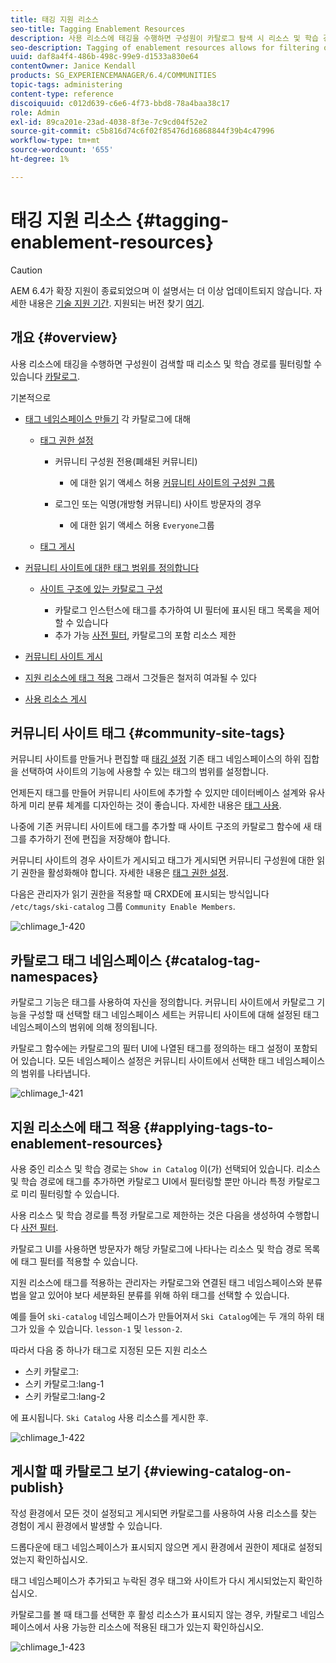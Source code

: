 ```yaml
---
title: 태깅 지원 리소스
seo-title: Tagging Enablement Resources
description: 사용 리소스에 태깅을 수행하면 구성원이 카탈로그 탐색 시 리소스 및 학습 경로를 필터링할 수 있습니다
seo-description: Tagging of enablement resources allows for filtering of resources and learning paths as members browse catalogs
uuid: daf8a4f4-486b-498c-99e9-d1533a830e64
contentOwner: Janice Kendall
products: SG_EXPERIENCEMANAGER/6.4/COMMUNITIES
topic-tags: administering
content-type: reference
discoiquuid: c012d639-c6e6-4f73-bbd8-78a4baa38c17
role: Admin
exl-id: 89ca201e-23ad-4038-8f3e-7c9cd04f52e2
source-git-commit: c5b816d74c6f02f85476d16868844f39b4c47996
workflow-type: tm+mt
source-wordcount: '655'
ht-degree: 1%

---
```


# 태깅 지원 리소스 {#tagging-enablement-resources}

>[!CAUTION]
>
>AEM 6.4가 확장 지원이 종료되었으며 이 설명서는 더 이상 업데이트되지 않습니다. 자세한 내용은 [기술 지원 기간](https://helpx.adobe.com/kr/support/programs/eol-matrix.html). 지원되는 버전 찾기 [여기](https://experienceleague.adobe.com/docs/).

## 개요 {#overview}

사용 리소스에 태깅을 수행하면 구성원이 검색할 때 리소스 및 학습 경로를 필터링할 수 있습니다 [카탈로그](functions.md#catalog-function).

기본적으로

* [태그 네임스페이스 만들기](../../help/sites-administering/tags.md#creating-a-namespace) 각 카탈로그에 대해

   * [태그 권한 설정](../../help/sites-administering/tags.md#setting-tag-permissions)

      * 커뮤니티 구성원 전용(폐쇄된 커뮤니티)

         * 에 대한 읽기 액세스 허용 [커뮤니티 사이트의 구성원 그룹](users.md#publish-group-roles)
      * 로그인 또는 익명(개방형 커뮤니티) 사이트 방문자의 경우

         * 에 대한 읽기 액세스 허용 `Everyone`그룹
   * [태그 게시](../../help/sites-administering/tags.md#publishing-tags)



* [커뮤니티 사이트에 대한 태그 범위를 정의합니다](sites-console.md#tagging)

   * [사이트 구조에 있는 카탈로그 구성](functions.md#catalog-function)

      * 카탈로그 인스턴스에 태그를 추가하여 UI 필터에 표시된 태그 목록을 제어할 수 있습니다
      * 추가 가능 [사전 필터](catalog-developer-essentials.md#pre-filters), 카탈로그의 포함 리소스 제한

* [커뮤니티 사이트 게시](sites-console.md#publishing-the-site)
* [지원 리소스에 태그 적용](resources.md#create-a-resource) 그래서 그것들은 철저히 여과될 수 있다
* [사용 리소스 게시](resources.md#publish)

## 커뮤니티 사이트 태그 {#community-site-tags}

커뮤니티 사이트를 만들거나 편집할 때 [태깅 설정](sites-console.md#tagging) 기존 태그 네임스페이스의 하위 집합을 선택하여 사이트의 기능에 사용할 수 있는 태그의 범위를 설정합니다.

언제든지 태그를 만들어 커뮤니티 사이트에 추가할 수 있지만 데이터베이스 설계와 유사하게 미리 분류 체계를 디자인하는 것이 좋습니다. 자세한 내용은 [태그 사용](../../help/sites-authoring/tags.md).

나중에 기존 커뮤니티 사이트에 태그를 추가할 때 사이트 구조의 카탈로그 함수에 새 태그를 추가하기 전에 편집을 저장해야 합니다.

커뮤니티 사이트의 경우 사이트가 게시되고 태그가 게시되면 커뮤니티 구성원에 대한 읽기 권한을 활성화해야 합니다. 자세한 내용은 [태그 권한 설정](../../help/sites-administering/tags.md#setting-tag-permissions).

다음은 관리자가 읽기 권한을 적용할 때 CRXDE에 표시되는 방식입니다 `/etc/tags/ski-catalog` 그룹 `Community Enable Members`.

![chlimage_1-420](assets/chlimage_1-420.png)

## 카탈로그 태그 네임스페이스 {#catalog-tag-namespaces}

카탈로그 기능은 태그를 사용하여 자신을 정의합니다. 커뮤니티 사이트에서 카탈로그 기능을 구성할 때 선택할 태그 네임스페이스 세트는 커뮤니티 사이트에 대해 설정된 태그 네임스페이스의 범위에 의해 정의됩니다.

카탈로그 함수에는 카탈로그의 필터 UI에 나열된 태그를 정의하는 태그 설정이 포함되어 있습니다. 모든 네임스페이스 설정은 커뮤니티 사이트에서 선택한 태그 네임스페이스의 범위를 나타냅니다.

![chlimage_1-421](assets/chlimage_1-421.png)

## 지원 리소스에 태그 적용 {#applying-tags-to-enablement-resources}

사용 중인 리소스 및 학습 경로는 `Show in Catalog` 이(가) 선택되어 있습니다. 리소스 및 학습 경로에 태그를 추가하면 카탈로그 UI에서 필터링할 뿐만 아니라 특정 카탈로그로 미리 필터링할 수 있습니다.

사용 리소스 및 학습 경로를 특정 카탈로그로 제한하는 것은 다음을 생성하여 수행합니다 [사전 필터](catalog-developer-essentials.md#pre-filters).

카탈로그 UI를 사용하면 방문자가 해당 카탈로그에 나타나는 리소스 및 학습 경로 목록에 태그 필터를 적용할 수 있습니다.

지원 리소스에 태그를 적용하는 관리자는 카탈로그와 연결된 태그 네임스페이스와 분류법을 알고 있어야 보다 세분화된 분류를 위해 하위 태그를 선택할 수 있습니다.

예를 들어 `ski-catalog` 네임스페이스가 만들어져서 `Ski Catalog`에는 두 개의 하위 태그가 있을 수 있습니다. `lesson-1` 및 `lesson-2`.

따라서 다음 중 하나가 태그로 지정된 모든 지원 리소스

* 스키 카탈로그:
* 스키 카탈로그:lang-1
* 스키 카탈로그:lang-2

에 표시됩니다. `Ski Catalog` 사용 리소스를 게시한 후.

![chlimage_1-422](assets/chlimage_1-422.png)

## 게시할 때 카탈로그 보기 {#viewing-catalog-on-publish}

작성 환경에서 모든 것이 설정되고 게시되면 카탈로그를 사용하여 사용 리소스를 찾는 경험이 게시 환경에서 발생할 수 있습니다.

드롭다운에 태그 네임스페이스가 표시되지 않으면 게시 환경에서 권한이 제대로 설정되었는지 확인하십시오.

태그 네임스페이스가 추가되고 누락된 경우 태그와 사이트가 다시 게시되었는지 확인하십시오.

카탈로그를 볼 때 태그를 선택한 후 활성 리소스가 표시되지 않는 경우, 카탈로그 네임스페이스에서 사용 가능한 리소스에 적용된 태그가 있는지 확인하십시오.

![chlimage_1-423](assets/chlimage_1-423.png)
